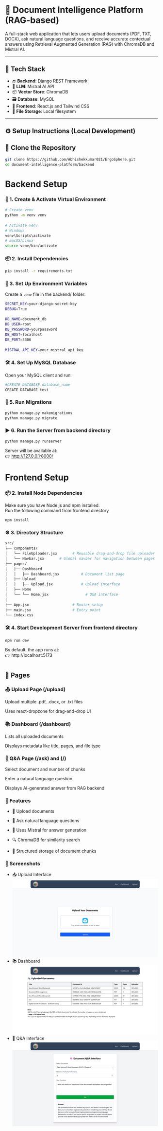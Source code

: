 # 📄 Document Intelligence Platform (RAG-based)

A full-stack web application that lets users upload documents (PDF, TXT, DOCX), ask natural language questions, and receive accurate contextual answers using Retrieval Augmented Generation (RAG) with ChromaDB and Mistral AI.

---

## 🧰 Tech Stack

- 🔙 **Backend**: Django REST Framework
- 🧠 **LLM**: Mistral AI API
- 📦 **Vector Store**: ChromaDB
- 🗃️ **Database**: MySQL
- 🎨 **Frontend**: React.js and Tailwind CSS
- 📁 **File Storage**: Local filesystem

---

## ⚙️ Setup Instructions (Local Development)

## 📁 Clone the Repository

```bash
git clone https://github.com/Abhishekkumar021/ErgoSphere.git
cd document-intelligence-platform/backend
```
# Backend Setup

### 🐍 1. Create & Activate Virtual Environment

```bash
# Create venv
python -m venv venv

# Activate venv
# Windows
venv\Scripts\activate
# macOS/Linux
source venv/bin/activate
```
### 📦 2. Install Dependencies
```bash
pip install -r requirements.txt
```
### 🔐 3. Set Up Environment Variables

Create a `.env` file in the backend/ folder:
```bash
SECRET_KEY=your-django-secret-key
DEBUG=True

DB_NAME=document_db
DB_USER=root
DB_PASSWORD=yourpassword
DB_HOST=localhost
DB_PORT=3306

MISTRAL_API_KEY=your_mistral_api_key

```

### 🛠️ 4. Set Up MySQL Database
Open your MySQL client and run:
```bash
#CREATE DATABASE database_name
CREATE DATABASE test
```

### 📜 5. Run Migrations
```bash
python manage.py makemigrations
python manage.py migrate
```
### ▶️ 6. Run the Server from backend directory
```bash
python manage.py runserver
```
Server will be available at:  
👉 http://127.0.0.1:8000/


# Frontend Setup

### 📦 2. Install Node Dependencies
Make sure you have Node.js and npm installed.  
Run the following command from frontend directory
```bash
npm install
```

### ⚙️ 3. Directory Structure
```bash
src/
├── components/
│   └── FileUploader.jsx       # Reusable drag-and-drop file uploader
│   └── Navbar.jsx       # Global navbar for navigation between pages
├── pages/
│   ├── Dashboard
│   │   ├── Dashboard.jsx          # Document list page
│   ├── Upload
│   │   ├── Upload.jsx             # Upload interface
│   ├── Home
│   └── └── Home.jsx                 # Q&A interface
│ 
├── App.jsx                    # Router setup
├── main.jsx                   # Entry point
└── index.css    
```

### 🛠️ 4. Start Development Server from frontend directory
```bash
npm run dev
```

By default, the app runs at:  
👉 http://localhost:5173

#

## 🚀 Pages

### 📤 Upload Page (/upload)
Upload multiple .pdf, .docx, or .txt files

Uses react-dropzone for drag-and-drop UI

### 📚 Dashboard (/dashboard)
Lists all uploaded documents

Displays metadata like title, pages, and file type

### 💬 Q&A Page (/ask) and (/)
Select document and number of chunks

Enter a natural language question

Displays AI-generated answer from RAG backend



### 🚀 Features
-   📂 Upload documents

-   🤖 Ask natural language questions

-   🧠 Uses Mistral for answer generation

-   🔍 ChromaDB for similarity search

-   🧱 Structured storage of document chunks



### 📸 Screenshots
-   📤 Upload Interface
![Upload Page Screenshot](https://github.com/Abhishekkumar021/ErgoSphere/blob/4235e62fe34a86faf0afc996dd137480e9660a17/Screenshots/Upload-page.png)
-   📚 Dashboard
![Dashboard Page Screenshot](https://github.com/Abhishekkumar021/ErgoSphere/blob/4235e62fe34a86faf0afc996dd137480e9660a17/Screenshots/Dashboard-page.png)
-   💬 Q&A Interface
![QA Page Screenshot](https://github.com/Abhishekkumar021/ErgoSphere/blob/4235e62fe34a86faf0afc996dd137480e9660a17/Screenshots/QA-page.png)
